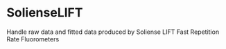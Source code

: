 # SolienseLIFT
Handle raw data and fitted data produced by Soliense LIFT Fast Repetition Rate Fluorometers
